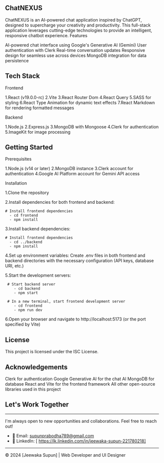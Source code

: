 ChatNEXUS
---

ChatNEXUS is an AI-powered chat application inspired by ChatGPT, designed to supercharge your creativity and productivity. This full-stack application leverages cutting-edge technologies to provide an intelligent, responsive chatbot experience.
Features

AI-powered chat interface using Google's Generative AI (Gemini)
User authentication with Clerk
Real-time conversation updates
Responsive design for seamless use across devices
MongoDB integration for data persistence

Tech Stack
---
Frontend

1.React (v19.0.0-rc)
2.Vite
3.React Router Dom
4.React Query
5.SASS for styling
6.React Type Animation for dynamic text effects
7.React Markdown for rendering formatted messages

Backend

1.Node.js
2.Express.js
3.MongoDB with Mongoose
4.Clerk for authentication
5.ImageKit for image processing

Getting Started
---
Prerequisites

1.Node.js (v14 or later)
2.MongoDB instance
3.Clerk account for authentication
4.Google AI Platform account for Gemini API access

Installation

1.Clone the repository
    
2.Install dependencies for both frontend and backend:

    # Install frontend dependencies
      - cd frontend
      - npm install

3.Install backend dependencies:

    # Install frontend dependencies
      - cd ../backend
      - npm install

4.Set up environment variables:
     Create .env files in both frontend and backend directories with the necessary configuration (API keys, database URI, etc.)
     
5.Start the development servers:

     # Start backend server
        - cd backend
        - npm start
 
     # In a new terminal, start frontend development server
        - cd frontend
        - npm run dev

6.Open your browser and navigate to http://localhost:5173 (or the port specified by Vite)

License
---
This project is licensed under the ISC License.

Acknowledgements
---
Clerk for authentication
Google Generative AI for the chat AI
MongoDB for database
React and Vite for the frontend framework
All other open-source libraries used in this project

## Let's Work Together
---
I'm always open to new opportunities and collaborations. Feel free to reach out!

- 📧 Email: supunprabodha789@gmail.com
- 🔗 LinkedIn: [ https://lk.linkedin.com/in/jeewaka-supun-221780218]

---

© 2024 [Jeewaka Supun] | Web Developer and UI Designer
